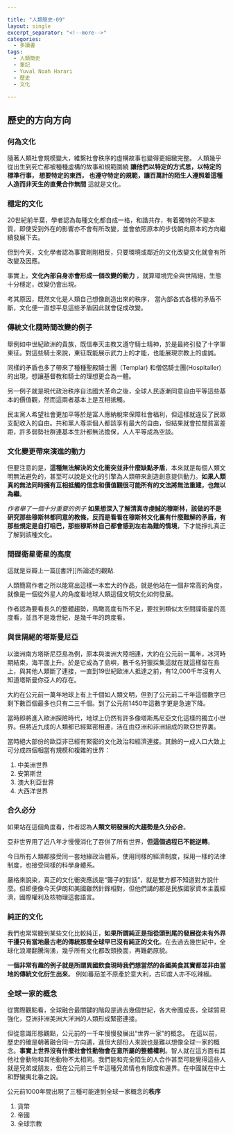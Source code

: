 ```yaml
---

title: "人類簡史-09"
layout: single
excerpt_separator: "<!--more-->"
categories:
  - 多讀書
tags:
  - 人類簡史
  - 筆記
  - Yuval Noah Harari
  - 歷史
  - 文化

---
```


## 歷史的方向方向

### 何為文化

隨著人類社會規模變大，維繫社會秩序的虛構故事也變得更細緻完整。
人類幾乎從出生到死亡都被種種虛構的故事和規範圍繞 **讓他們以特定的方式思，以特定的標準行事， 想要特定的東西， 也遵守特定的規範，讓百萬計的陌生人遵照着這種人造而非天生的直覺合作無間** 
這就是文化。


### 穩定的文化

20世紀前半葉，學者認為每種文化都自成一格，和諧共存，有着獨特的不變本質，即使受到外在的影響亦不會有所改變，並會依照原本的步伐朝向原本的方向繼續發展下去。

但到今天，文化學者認為事實剛剛相反，只要環境或鄰近的文化改變文化就會有所改變及因應。

事實上，**文化內部自身亦會形成一個改變的動力** ，就算環境完全與世隔絕，生態十分穩定，改變仍會出現。

考其原因，既然文化是人類自己想像創造出來的秩序， 當內部各式各樣的矛盾不斷，文化便一直想平息這些矛盾因此就會促成改變。

### 傳統文化隨時間改變的例子

舉例如中世紀歐洲的貴族，既信奉天主教又遵守騎士精神，於是最終引發了十字軍東征。對這些騎士來說，東征既能展示武力上的才能，也能展現宗教上的虔誠。

同樣的矛盾也多了帶來了種種聖殿騎士團（Templar) 和僧侶騎士團(Hospitaller) 的出現，想讓基督教和騎士的理想更合為一體。

另一例子就是現代政治秩序自法國大革命之後，全球人民逐漸同意自由平等這些基本的價值觀，然而這兩者基本上是互相抵觸。

民主黨人希望社會更加平等於是富人應納稅來保障社會福利，但這樣就違反了民眾支配收入的自由。共和黨人尊崇個人都該享有最大的自由，但結果就會拉闊貧富差距，許多弱勢社群連基本生計都無法擔保，人人平等成為空談。

### 文化變更帶來演進的動力

但要注意的是，**這種無法解決的文化衝突並非什麼缺點矛盾**，本來就是每個人類文明無法避免的，甚至可以說是文化的引擎為人類帶來創造創意提供動力。**如果人類真的無法同時擁有互相抵觸的信念和價值觀很可能所有的文法將無法重建，也無以為繼**。

*作者舉了一個十分重要的例子*
**如果想深入了解清真寺虔誠的穆斯林，該做的不是研究那些穆斯林都同意的教條，反而是看看在穆斯林文化裏有什麼難解的矛盾，有那些規定是自打咀巴，那些穆斯林自己都會感到左右為難的情境**，下才能掙扎真正了解到該種文化。

### 間碟衛星衛星的高度

這就是豆瓣上一篇[[書評]]所論述的觀點.

人類簡寫作者之所以能寫出這樣一本宏大的作品，就是他站在一個非常高的角度，就像是一個從外星人的角度看地球人類這個文明文化如何發展。


作者認為要看長久的整體趨勢，鳥瞰高度有所不足，要拉到類似太空間諜衛星的高度看，並且不是幾世紀，是幾千年的跨度看。

### 與世隔絕的塔斯曼尼亞

以澳洲南方塔斯尼亞島為例，原本與澳洲大陸相連，大約在公元前一萬年，冰河時期結束，海平面上升。於是它成為了島嶼，數千名狩獵採集這就在就這樣留在島上，與其他人類斷了連接，一直到19世紀歐洲人抵達之前，有12,000千年沒有人知道塔斯曼你亞人的存在。

大約在公元前一萬年地球上有上千個如人類文明，但到了公元前二千年這個數字已剩下數百個最多也只有二三千個。到了公元前1450年這數字更是急速下降。

當時即將進入歐洲探險時代，地球上仍然有許多像塔斯馬尼亞文化這樣的獨立小世界。但將近九成的人類都已經緊密相連，活在由亞洲和非洲組成的歐亞世界裏。

當時絕大部份的歐亞非已經有緊密的文化政治和經濟連接。其餘的一成人口大致上可分成四個相當有規模和複雜的世界：

1. 中美洲世界
2. 安第斯世
3. 澳大利亞世界
4. 大西洋世界

### 合久必分

如果站在這個角度看，作者認為**人類文明發展的大趨勢是久分必合**。

亞非世界用了近八年才慢慢消化了吞併了所有世界，**但這個過程已不能逆轉**。

今日所有人類都接受同一套地緣政治體系，使用同樣的經濟制度，採用一樣的法律制度，也接受同樣的科學身體系。

嚴格來說染，真正的文化衝突應該是“聾子的對話”，就是雙方都不知道對方說什麼。但即便像今天伊朗和美國雖然針鋒相對，但他們講的都是民族國家資本主義經濟，國際權利及核物理這套語言。


### 純正的文化

我們也常常聽到某些文化比較純正，**如果所謂純正是指從頭到尾的發展從未有外界干擾只有當地最古老的傳統那麼全球早已沒有純正的文化**。在去過去幾世紀中，全球化浪潮翻騰洶湧，幾乎所有文化都改頭換面，再難虧原貌。

**一個非常有趣的例子就是所謂異國飲食現時我們想當然的各國美食其實都並非由當地的傳統文化衍生出來**。 例如蕃茄並不原產於意大利，古印度人亦不吃辣椒。


### 全球一家的概念

從實際觀點看，全球融合最關鍵的階段是過去幾個世紀，各大帝國成長，全球貿易強化，亞洲非洲美洲大洋洲的人類形成緊密連接。

但從意識形態觀點，公元前的一千年慢慢發展出“世界一家”的概念。
在這以前，歷史的確是朝著融合同一方向邁，進但大部份人來說也是難以想像全球一家的概念。**事實上世界沒有什麼社會性動物會在意所屬的整體權利**。智人就在這方面有其他社會動物和其他動物不太相同。我們能和完全陌生的人合作甚至可能覺得這些人就是兄弟或朋友，但在公元前三千年這種兄弟情也有限度和邊界。在中國就在中土和野蠻夷北番之說。

公元前1000年間出現了三種可能達到全球一家概念的**秩序**



1. 貨幣
2. 帝國
3. 全球宗教